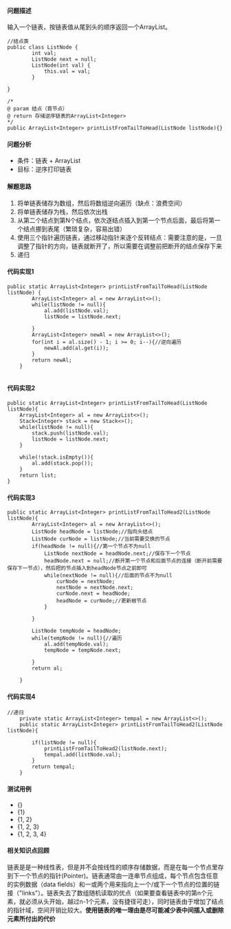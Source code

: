 #### 问题描述
输入一个链表，按链表值从尾到头的顺序返回一个ArrayList。

```
//结点类
public class ListNode {
        int val;
        ListNode next = null;
        ListNode(int val) {
            this.val = val;
        }
		
}
```

```
/*
@ param 结点（首节点）
@ return 存储逆序链表的ArrayList<Integer>
*/
public ArrayList<Integer> printListFromTailToHead(ListNode listNode){}
```

#### 问题分析
- 条件：链表 + ArrayList
- 目标：逆序打印链表

#### 解题思路
1. 将单链表储存为数组，然后将数组逆向遍历（缺点：浪费空间）
2. 将单链表储存为栈，然后依次出栈
3. 从第二个结点到第N个结点，依次逐结点插入到第一个节点后面，最后将第一个结点挪到表尾（繁琐复杂，容易出错）
4. 使用三个指针遍历链表，通过移动指针来逐个反转结点：需要注意的是，一旦调整了指针的方向，链表就断开了，所以需要在调整前把断开的结点保存下来
5. 递归

#### 代码实现1

```
public static ArrayList<Integer> printListFromTailToHead(ListNode listNode) {
        ArrayList<Integer> al = new ArrayList<>();
		while(listNode != null){
			al.add(listNode.val);
			listNode = listNode.next;
			
		}
		ArrayList<Integer> newAl = new ArrayList<>();
		for(int i = al.size() - 1; i >= 0; i--){//逆向遍历
			newAl.add(al.get(i));
		}
		return newAl;
    }
	
```
#### 代码实现2

```
public static ArrayList<Integer> printListFromTailToHead(ListNode listNode){
    ArrayList<Integer> al = new ArrayList<>();
    Stack<Integer> stack = new Stack<>();
	while(listNode != null){
	    stack.push(listNode.val);
		listNode = listNode.next;
	}
	
	while(!stack.isEmpty()){
	    al.add(stack.pop());
	}
	return list;
}
```


#### 代码实现3
```
public static ArrayList<Integer> printListFromTailToHead2(ListNode listNode){
		ArrayList<Integer> al = new ArrayList<>();
		ListNode headNode = listNode;//指向头结点
		ListNode curNode = listNode;//当前需要交换的节点
		if(headNode != null){//第一个节点不为null
			ListNode nextNode = headNode.next;//保存下一个节点
			headNode.next = null;//断开第一个节点和后面节点的连接（断开前需要保存下一节点），然后把的节点插入到headNode节点之前即可
			while(nextNode != null){//后面的节点不为null
				curNode = nextNode;
				nextNode = nextNode.next;
				curNode.next = headNode;
				headNode = curNode;//更新根节点
			}
			
		}
		
		ListNode tempNode = headNode;
		while(tempNode != null){//遍历
			al.add(tempNode.val);
			tempNode = tempNode.next;
			
		}
		return al;
		
	}
```
#### 代码实现4

```
//递归
	private static ArrayList<Integer> tempal = new ArrayList<>();
	public static ArrayList<Integer> printListFromTailToHead2(ListNode listNode){
		
		if(listNode != null){
			printListFromTailToHead2(listNode.next);
			tempal.add(listNode.val);
		}
		return tempal;
	}
```
#### 测试用例
- {}
- {1}
- {1, 2}
- {1, 2, 3}
- {1, 2, 3, 4}

#### 相关知识点回顾
链表是是一种线性表，但是并不会按线性的顺序存储数据，而是在每一个节点里存到下一个节点的指针(Pointer)。链表通常由一连串节点组成，每个节点包含任意的实例数据（data fields）和一或两个用来指向上一个/或下一个节点的位置的链接（"links"）。链表失去了数组随机读取的优点（如果要查看链表中的第n个元素，就必须从头开始，越过n-1个元素，没有捷径可走），同时链表由于增加了结点的指针域，空间开销比较大。**使用链表的唯一理由是尽可能减少表中间插入或删除元素所付出的代价**
